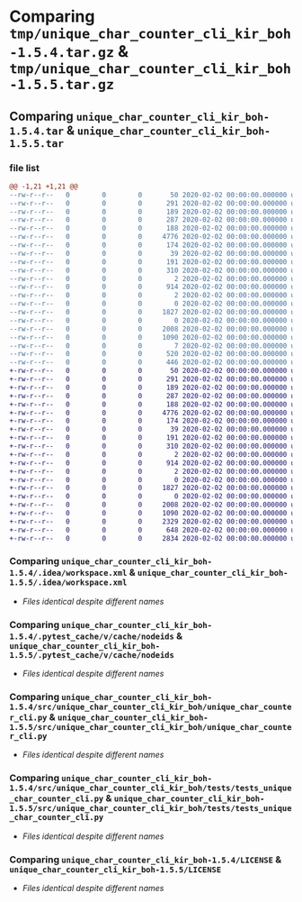 # Comparing `tmp/unique_char_counter_cli_kir_boh-1.5.4.tar.gz` & `tmp/unique_char_counter_cli_kir_boh-1.5.5.tar.gz`

## Comparing `unique_char_counter_cli_kir_boh-1.5.4.tar` & `unique_char_counter_cli_kir_boh-1.5.5.tar`

### file list

```diff
@@ -1,21 +1,21 @@
--rw-r--r--   0        0        0       50 2020-02-02 00:00:00.000000 unique_char_counter_cli_kir_boh-1.5.4/.idea/.gitignore
--rw-r--r--   0        0        0      291 2020-02-02 00:00:00.000000 unique_char_counter_cli_kir_boh-1.5.4/.idea/Task 5 Package.iml
--rw-r--r--   0        0        0      189 2020-02-02 00:00:00.000000 unique_char_counter_cli_kir_boh-1.5.4/.idea/misc.xml
--rw-r--r--   0        0        0      287 2020-02-02 00:00:00.000000 unique_char_counter_cli_kir_boh-1.5.4/.idea/modules.xml
--rw-r--r--   0        0        0      188 2020-02-02 00:00:00.000000 unique_char_counter_cli_kir_boh-1.5.4/.idea/vcs.xml
--rw-r--r--   0        0        0     4776 2020-02-02 00:00:00.000000 unique_char_counter_cli_kir_boh-1.5.4/.idea/workspace.xml
--rw-r--r--   0        0        0      174 2020-02-02 00:00:00.000000 unique_char_counter_cli_kir_boh-1.5.4/.idea/inspectionProfiles/profiles_settings.xml
--rw-r--r--   0        0        0       39 2020-02-02 00:00:00.000000 unique_char_counter_cli_kir_boh-1.5.4/.pytest_cache/.gitignore
--rw-r--r--   0        0        0      191 2020-02-02 00:00:00.000000 unique_char_counter_cli_kir_boh-1.5.4/.pytest_cache/CACHEDIR.TAG
--rw-r--r--   0        0        0      310 2020-02-02 00:00:00.000000 unique_char_counter_cli_kir_boh-1.5.4/.pytest_cache/README.md
--rw-r--r--   0        0        0        2 2020-02-02 00:00:00.000000 unique_char_counter_cli_kir_boh-1.5.4/.pytest_cache/v/cache/lastfailed
--rw-r--r--   0        0        0      914 2020-02-02 00:00:00.000000 unique_char_counter_cli_kir_boh-1.5.4/.pytest_cache/v/cache/nodeids
--rw-r--r--   0        0        0        2 2020-02-02 00:00:00.000000 unique_char_counter_cli_kir_boh-1.5.4/.pytest_cache/v/cache/stepwise
--rw-r--r--   0        0        0        0 2020-02-02 00:00:00.000000 unique_char_counter_cli_kir_boh-1.5.4/src/unique_char_counter_cli_kir_boh/__init__.py
--rw-r--r--   0        0        0     1827 2020-02-02 00:00:00.000000 unique_char_counter_cli_kir_boh-1.5.4/src/unique_char_counter_cli_kir_boh/unique_char_counter_cli.py
--rw-r--r--   0        0        0        0 2020-02-02 00:00:00.000000 unique_char_counter_cli_kir_boh-1.5.4/src/unique_char_counter_cli_kir_boh/tests/__init__.py
--rw-r--r--   0        0        0     2008 2020-02-02 00:00:00.000000 unique_char_counter_cli_kir_boh-1.5.4/src/unique_char_counter_cli_kir_boh/tests/tests_unique_char_counter_cli.py
--rw-r--r--   0        0        0     1090 2020-02-02 00:00:00.000000 unique_char_counter_cli_kir_boh-1.5.4/LICENSE
--rw-r--r--   0        0        0        7 2020-02-02 00:00:00.000000 unique_char_counter_cli_kir_boh-1.5.4/README.md
--rw-r--r--   0        0        0      520 2020-02-02 00:00:00.000000 unique_char_counter_cli_kir_boh-1.5.4/pyproject.toml
--rw-r--r--   0        0        0      446 2020-02-02 00:00:00.000000 unique_char_counter_cli_kir_boh-1.5.4/PKG-INFO
+-rw-r--r--   0        0        0       50 2020-02-02 00:00:00.000000 unique_char_counter_cli_kir_boh-1.5.5/.idea/.gitignore
+-rw-r--r--   0        0        0      291 2020-02-02 00:00:00.000000 unique_char_counter_cli_kir_boh-1.5.5/.idea/Task 5 Package.iml
+-rw-r--r--   0        0        0      189 2020-02-02 00:00:00.000000 unique_char_counter_cli_kir_boh-1.5.5/.idea/misc.xml
+-rw-r--r--   0        0        0      287 2020-02-02 00:00:00.000000 unique_char_counter_cli_kir_boh-1.5.5/.idea/modules.xml
+-rw-r--r--   0        0        0      188 2020-02-02 00:00:00.000000 unique_char_counter_cli_kir_boh-1.5.5/.idea/vcs.xml
+-rw-r--r--   0        0        0     4776 2020-02-02 00:00:00.000000 unique_char_counter_cli_kir_boh-1.5.5/.idea/workspace.xml
+-rw-r--r--   0        0        0      174 2020-02-02 00:00:00.000000 unique_char_counter_cli_kir_boh-1.5.5/.idea/inspectionProfiles/profiles_settings.xml
+-rw-r--r--   0        0        0       39 2020-02-02 00:00:00.000000 unique_char_counter_cli_kir_boh-1.5.5/.pytest_cache/.gitignore
+-rw-r--r--   0        0        0      191 2020-02-02 00:00:00.000000 unique_char_counter_cli_kir_boh-1.5.5/.pytest_cache/CACHEDIR.TAG
+-rw-r--r--   0        0        0      310 2020-02-02 00:00:00.000000 unique_char_counter_cli_kir_boh-1.5.5/.pytest_cache/README.md
+-rw-r--r--   0        0        0        2 2020-02-02 00:00:00.000000 unique_char_counter_cli_kir_boh-1.5.5/.pytest_cache/v/cache/lastfailed
+-rw-r--r--   0        0        0      914 2020-02-02 00:00:00.000000 unique_char_counter_cli_kir_boh-1.5.5/.pytest_cache/v/cache/nodeids
+-rw-r--r--   0        0        0        2 2020-02-02 00:00:00.000000 unique_char_counter_cli_kir_boh-1.5.5/.pytest_cache/v/cache/stepwise
+-rw-r--r--   0        0        0        0 2020-02-02 00:00:00.000000 unique_char_counter_cli_kir_boh-1.5.5/src/unique_char_counter_cli_kir_boh/__init__.py
+-rw-r--r--   0        0        0     1827 2020-02-02 00:00:00.000000 unique_char_counter_cli_kir_boh-1.5.5/src/unique_char_counter_cli_kir_boh/unique_char_counter_cli.py
+-rw-r--r--   0        0        0        0 2020-02-02 00:00:00.000000 unique_char_counter_cli_kir_boh-1.5.5/src/unique_char_counter_cli_kir_boh/tests/__init__.py
+-rw-r--r--   0        0        0     2008 2020-02-02 00:00:00.000000 unique_char_counter_cli_kir_boh-1.5.5/src/unique_char_counter_cli_kir_boh/tests/tests_unique_char_counter_cli.py
+-rw-r--r--   0        0        0     1090 2020-02-02 00:00:00.000000 unique_char_counter_cli_kir_boh-1.5.5/LICENSE
+-rw-r--r--   0        0        0     2329 2020-02-02 00:00:00.000000 unique_char_counter_cli_kir_boh-1.5.5/README.md
+-rw-r--r--   0        0        0      648 2020-02-02 00:00:00.000000 unique_char_counter_cli_kir_boh-1.5.5/pyproject.toml
+-rw-r--r--   0        0        0     2834 2020-02-02 00:00:00.000000 unique_char_counter_cli_kir_boh-1.5.5/PKG-INFO
```

### Comparing `unique_char_counter_cli_kir_boh-1.5.4/.idea/workspace.xml` & `unique_char_counter_cli_kir_boh-1.5.5/.idea/workspace.xml`

 * *Files identical despite different names*

### Comparing `unique_char_counter_cli_kir_boh-1.5.4/.pytest_cache/v/cache/nodeids` & `unique_char_counter_cli_kir_boh-1.5.5/.pytest_cache/v/cache/nodeids`

 * *Files identical despite different names*

### Comparing `unique_char_counter_cli_kir_boh-1.5.4/src/unique_char_counter_cli_kir_boh/unique_char_counter_cli.py` & `unique_char_counter_cli_kir_boh-1.5.5/src/unique_char_counter_cli_kir_boh/unique_char_counter_cli.py`

 * *Files identical despite different names*

### Comparing `unique_char_counter_cli_kir_boh-1.5.4/src/unique_char_counter_cli_kir_boh/tests/tests_unique_char_counter_cli.py` & `unique_char_counter_cli_kir_boh-1.5.5/src/unique_char_counter_cli_kir_boh/tests/tests_unique_char_counter_cli.py`

 * *Files identical despite different names*

### Comparing `unique_char_counter_cli_kir_boh-1.5.4/LICENSE` & `unique_char_counter_cli_kir_boh-1.5.5/LICENSE`

 * *Files identical despite different names*

